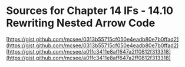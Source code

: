 # Sources for Chapter 14 IFs - 14.10 Rewriting Nested Arrow Code

[https://gist.github.com/mcsee/0313b55715cf050e4eadb80e7b0ffad2](https://gist.github.com/mcsee/0313b55715cf050e4eadb80e7b0ffad2)
[https://gist.github.com/mcsee/a01fc3411e8aff647a2ff0812f313318](https://gist.github.com/mcsee/a01fc3411e8aff647a2ff0812f313318)